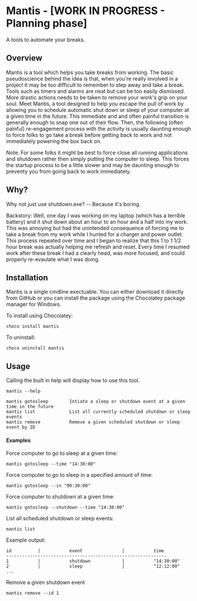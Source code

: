 # Mantis - [WORK IN PROGRESS - Planning phase]

A tools to automate your breaks.

## Overview

Mantis is a tool which helps you take breaks from working. The basic pseudoscience behind the idea is that, when you're really involved in a project it may be too difficult to remember to step away and take a break. Tools such as timers and alarms are neat but can be too easily dismissed. More drastic actions needs to be taken to remove your work's grip on your soul. Meet Mantis, a tool designed to help you escape the pull of work by allowing you to schedule automatic shut down or sleep of your computer at a given time in the future. This immediate and and often painful transition is generally enough to snap one out of their flow. Then, the following (often painful) re-engagement process with the activity is usually daunting enough to force folks to go take a break before getting back to work and not immediately powering the box back on.

Note: For some folks it might be best to force close all running applications and shutdown rather then simply putting the computer to sleep. This forces the startup process to be a little slower and may be daunting enough to preventy you from going back to work immediately.


## Why?

Why not just use shutdown.exe? -- Because it's boring.

Backstory: Well, one day I was working on my laptop (which has a terrible battery) and it shut down about an hour to an hour and a half into my work. This was annoying but had the unintended consequence of forcing me to take a break from my work while I hunted for a charger and power outlet. This process repeated over time and I began to realize that this 1 to 1 1/2 hour break was actually helping me refresh and reset. Every time I resumed work after these break I had a clearly head, was more focused, and could properly re-evaulate what I was doing.


## Installation

Mantis is a single cmdline exectuable. You can either download it directly from GitHub or you can install the package using the Chocolatey package manager for Windows.

To install using Chocolatey:
```
choco install mantis
```

To uninstall:
```
choco uninstall mantis
```

## Usage

Calling the built in help will display how to use this tool.
```
mantis --help

mantis gotosleep        Intiate a sleep or shutdown event at a given time in the future
mantis list             List all currently scheduled shutdown or sleep events
mantis remove           Remove a given scheduled shutdown or sleep event by ID
```

#### Examples

Force computer to go to sleep at a given time:
```
mantis gotosleep --time "14:30:00"
```

Force computer to go to sleep in a specified amount of time:
```
mantis gotosleep --in "00:30:00"
```

Force computer to shutdown at a given time:
```
mantis gotosleep --shutdown --time "14:30:00"
```

List all scheduled shutdown or sleep events:
```
mantis list
```

Example output:
```
id          |           event               |           time
-------------------------------------------------------------
1           |           shutdown            |           "14:30:00"
2           |           sleep               |           "12:12:00"
...
```

Remove a given shutdown event
```
mantis remove --id 1
```